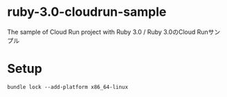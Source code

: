 # ruby-3.0-cloudrun-sample
The sample of Cloud Run project with Ruby 3.0 / Ruby 3.0のCloud Runサンプル

# Setup

```
bundle lock --add-platform x86_64-linux
```